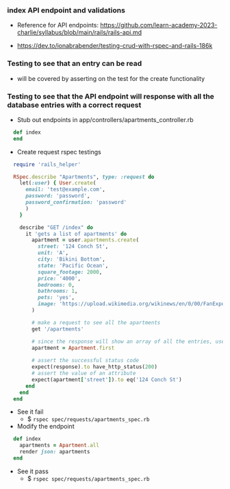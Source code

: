 ### index API endpoint and validations
- Reference for API endpoints: https://github.com/learn-academy-2023-charlie/syllabus/blob/main/rails/rails-api.md

- https://dev.to/ionabrabender/testing-crud-with-rspec-and-rails-186k

### Testing to see that an entry can be read
- will be covered by asserting on the test for the create functionality


### Testing to see that the API endpoint will response with all the database entries with a correct request  

- Stub out endpoints in app/controllers/apartments_controller.rb
```rb
  def index
  end
```
- Create request rspec testings
```rb
  require 'rails_helper'

  RSpec.describe "Apartments", type: :request do
    let(:user) { User.create(
      email: 'test@example.com',
      password: 'password',
      password_confirmation: 'password'
      )
    }

    describe "GET /index" do
      it 'gets a list of apartments' do
        apartment = user.apartments.create(
          street: '124 Conch St',
          unit: 'A',
          city: 'Bikini Bottom',
          state: 'Pacific Ocean',
          square_footage: 2000,
          price: '4000',
          bedrooms: 0,
          bathrooms: 1,
          pets: 'yes',
          image: 'https://upload.wikimedia.org/wikinews/en/0/00/FanExpo_Canada_crowd_IMG_6145.jpg'
        )

        # make a request to see all the apartments
        get '/apartments'

        # since the response will show an array of all the entries, use active record query to contain the first entry in the array
        apartment = Apartment.first
      
        # assert the successful status code
        expect(response).to have_http_status(200)
        # assert the value of an attribute
        expect(apartment['street']).to eq('124 Conch St')
      end
    end
  end
```
- See it fail
  - $ `rspec spec/requests/apartments_spec.rb`
- Modify the endpoint
```rb
  def index
    apartments = Apartment.all
    render json: apartments
  end
```
- See it pass 
  - $ `rspec spec/requests/apartments_spec.rb`

